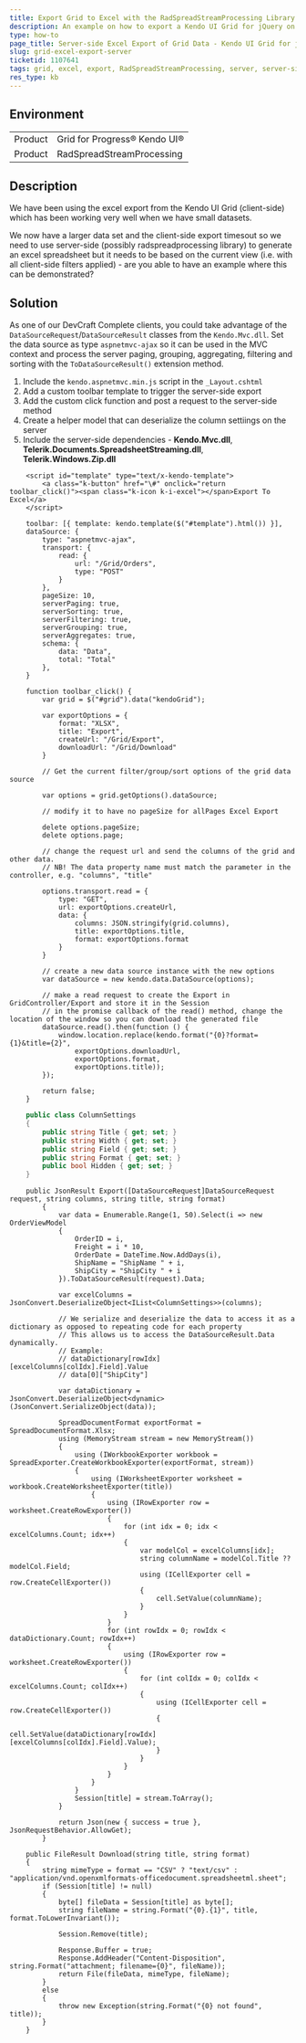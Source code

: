 ```yaml
---
title: Export Grid to Excel with the RadSpreadStreamProcessing Library
description: An example on how to export a Kendo UI Grid for jQuery on the server with the RadSpreadStreamProcessing library
type: how-to
page_title: Server-side Excel Export of Grid Data - Kendo UI Grid for jQuery
slug: grid-excel-export-server
ticketid: 1107641
tags: grid, excel, export, RadSpreadStreamProcessing, server, server-side, large, data set
res_type: kb
---
```


## Environment

<table>
 <tr>
  <td>Product</td>
  <td>Grid for Progress® Kendo UI®</td>
 </tr>
 <tr>
  <td>Product</td>
  <td>RadSpreadStreamProcessing</td>
 </tr>
</table>

## Description

We have been using the excel export from the Kendo UI Grid (client-side) which has been working very well when we have small datasets.

We now have a larger data set and the client-side export timesout so we need to use server-side (possibly radspreadprocessing library) to generate an excel spreadsheet but it needs to be based on the current view (i.e. with all client-side filters applied) - are you able to have an example where this can be demonstrated?

## Solution

As one of our DevCraft Complete clients, you could take advantage of the `DataSourceRequest`/`DataSourceResult` classes from the `Kendo.Mvc.dll`. Set the data source as type `aspnetmvc-ajax` so it can be used in the MVC context and process the server paging, grouping, aggregating, filtering and sorting with the `ToDataSourceResult()` extension method. 

1. Include the `kendo.aspnetmvc.min.js` script in the `_Layout.cshtml`
1. Add a custom toolbar template to trigger the server-side export
1. Add the custom click function and post a request to the server-side method
1. Create a helper model that can deserialize the column settiings on the server
1. Include the server-side dependencies - **Kendo.Mvc.dll**, **Telerik.Documents.SpreadsheetStreaming.dll**, **Telerik.Windows.Zip.dll**

```tab-Index.cshtml
    <script id="template" type="text/x-kendo-template">
        <a class="k-button" href="\#" onclick="return toolbar_click()"><span class="k-icon k-i-excel"></span>Export To Excel</a>
    </script>

    toolbar: [{ template: kendo.template($("#template").html()) }],
    dataSource: {
        type: "aspnetmvc-ajax",
        transport: {
            read: {
                url: "/Grid/Orders",
                type: "POST"
            }
        },
        pageSize: 10,
        serverPaging: true,
        serverSorting: true,
        serverFiltering: true,
        serverGrouping: true,
        serverAggregates: true,
        schema: {
            data: "Data",
            total: "Total"
        },
    }

    function toolbar_click() {
        var grid = $("#grid").data("kendoGrid");

        var exportOptions = {
            format: "XLSX",
            title: "Export",
            createUrl: "/Grid/Export",
            downloadUrl: "/Grid/Download"
        }

        // Get the current filter/group/sort options of the grid data source

        var options = grid.getOptions().dataSource;

        // modify it to have no pageSize for allPages Excel Export

        delete options.pageSize;
        delete options.page;

        // change the request url and send the columns of the grid and other data. 
        // NB! The data property name must match the parameter in the controller, e.g. "columns", "title"

        options.transport.read = {
            type: "GET",
            url: exportOptions.createUrl,
            data: {
                columns: JSON.stringify(grid.columns),
                title: exportOptions.title,
                format: exportOptions.format
            }
        }

        // create a new data source instance with the new options
        var dataSource = new kendo.data.DataSource(options);

        // make a read request to create the Export in GridController/Export and store it in the Session
        // in the promise callback of the read() method, change the location of the window so you can download the generated file 
        dataSource.read().then(function () {
            window.location.replace(kendo.format("{0}?format={1}&title={2}",
                exportOptions.downloadUrl,
                exportOptions.format,
                exportOptions.title));
        });

        return false;
    }
```
```tab-ColumnSettings.cs
    public class ColumnSettings
    {
        public string Title { get; set; }
        public string Width { get; set; }
        public string Field { get; set; }
        public string Format { get; set; }
        public bool Hidden { get; set; }
    }
```
```tab-Export
    public JsonResult Export([DataSourceRequest]DataSourceRequest request, string columns, string title, string format)
        {
            var data = Enumerable.Range(1, 50).Select(i => new OrderViewModel
            {
                OrderID = i,
                Freight = i * 10,
                OrderDate = DateTime.Now.AddDays(i),
                ShipName = "ShipName " + i,
                ShipCity = "ShipCity " + i
            }).ToDataSourceResult(request).Data;

            var excelColumns = JsonConvert.DeserializeObject<IList<ColumnSettings>>(columns);

            // We serialize and deserialize the data to access it as a dictionary as opposed to repeating code for each property
            // This allows us to access the DataSourceResult.Data dynamically.
            // Example:
            // dataDictionary[rowIdx][excelColumns[colIdx].Field].Value
            // data[0]["ShipCity"]

            var dataDictionary =  JsonConvert.DeserializeObject<dynamic>(JsonConvert.SerializeObject(data));

            SpreadDocumentFormat exportFormat = SpreadDocumentFormat.Xlsx;
            using (MemoryStream stream = new MemoryStream())
            {
                using (IWorkbookExporter workbook = SpreadExporter.CreateWorkbookExporter(exportFormat, stream))
                {
                    using (IWorksheetExporter worksheet = workbook.CreateWorksheetExporter(title))
                    {
                        using (IRowExporter row = worksheet.CreateRowExporter())
                        {
                            for (int idx = 0; idx < excelColumns.Count; idx++)
                            {
                                var modelCol = excelColumns[idx];
                                string columnName = modelCol.Title ?? modelCol.Field;
                                using (ICellExporter cell = row.CreateCellExporter())
                                {
                                    cell.SetValue(columnName);
                                }
                            }
                        }
                        for (int rowIdx = 0; rowIdx < dataDictionary.Count; rowIdx++)                         
                        {
                            using (IRowExporter row = worksheet.CreateRowExporter())
                            {
                                for (int colIdx = 0; colIdx < excelColumns.Count; colIdx++)
                                {
                                    using (ICellExporter cell = row.CreateCellExporter())
                                    {
                                        cell.SetValue(dataDictionary[rowIdx][excelColumns[colIdx].Field].Value);
                                    }
                                }
                            }
                        }
                    }
                }
                Session[title] = stream.ToArray();
            }

            return Json(new { success = true }, JsonRequestBehavior.AllowGet);
        }
```
```tab-Download
    public FileResult Download(string title, string format)
    {
        string mimeType = format == "CSV" ? "text/csv" : "application/vnd.openxmlformats-officedocument.spreadsheetml.sheet";
        if (Session[title] != null)
        {
            byte[] fileData = Session[title] as byte[];
            string fileName = string.Format("{0}.{1}", title, format.ToLowerInvariant());

            Session.Remove(title);

            Response.Buffer = true;
            Response.AddHeader("Content-Disposition", string.Format("attachment; filename={0}", fileName));
            return File(fileData, mimeType, fileName);
        }
        else
        {
            throw new Exception(string.Format("{0} not found", title));
        }
    }
```
